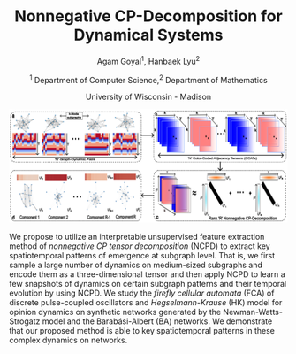 <h1 align="center">Nonnegative CP-Decomposition for Dynamical Systems</h1>
<p align="center">Agam Goyal<sup>1</sup>, Hanbaek Lyu<sup>2</sup></p>
<p align="center"><sup>1</sup> Department of Computer Science,<sup>2</sup> Department of Mathematics</p>
<p align="center">University of Wisconsin - Madison</p>
<!-- <p align="center">
  <a href="https://github.com/AGoyal0512/NCPD-Dynamics" alt="ArXiv">
        <img src="https://img.shields.io/badge/Preprint-arXiv-blue.svg" /></a>
</p> -->

<p align="center">
  <img src ="rep_figure.png"  width="1000"/>
</p>

We propose to utilize an interpretable unsupervised feature extraction method of *nonnegative CP tensor decomposition* (NCPD) to extract key spatiotemporal patterns of emergence at subgraph level. That is, we first sample a large number of dynamics on medium-sized subgraphs and encode them as a three-dimensional tensor and then apply NCPD to learn a few snapshots of dynamics on certain subgraph patterns and their temporal evolution by using NCPD. We study the *firefly cellular automata* (FCA) of discrete pulse-coupled oscillators and *Hegselmann-Krause* (HK) model for opinion dynamics on synthetic networks generated by the Newman-Watts-Strogatz model and the Barabási-Albert (BA) networks. We demonstrate that our proposed method is able to key spatiotemporal patterns in these complex dynamics on networks. 
